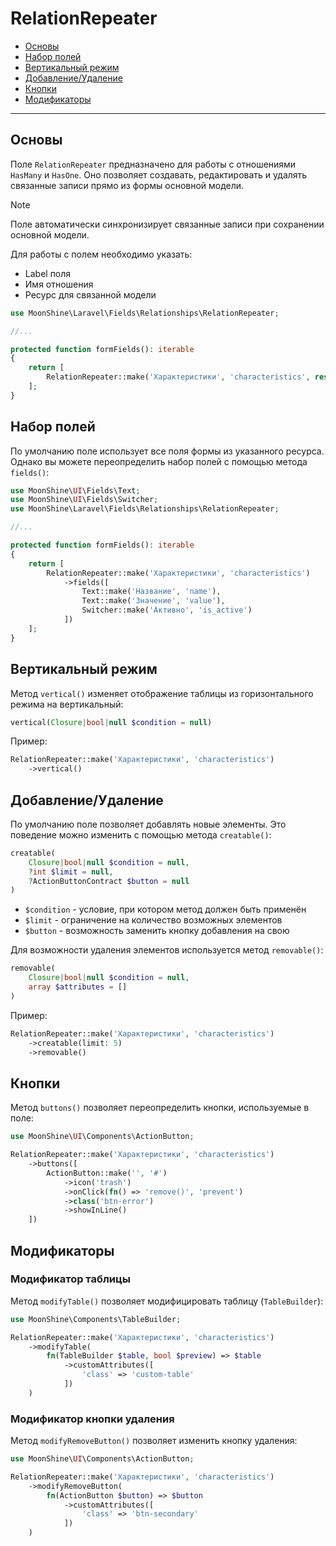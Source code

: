 # RelationRepeater

- [Основы](#basics)
- [Набор полей](#fields)
- [Вертикальный режим](#vertical)
- [Добавление/Удаление](#creatable-removable)
- [Кнопки](#buttons)
- [Модификаторы](#modify)

---

<a name="basics"></a>
## Основы

Поле `RelationRepeater` предназначено для работы с отношениями `HasMany` и `HasOne`. Оно позволяет создавать, редактировать и удалять связанные записи прямо из формы основной модели.

> [!NOTE]
> Поле автоматически синхронизирует связанные записи при сохранении основной модели.

Для работы с полем необходимо указать:
- Label поля
- Имя отношения
- Ресурс для связанной модели

```php
use MoonShine\Laravel\Fields\Relationships\RelationRepeater;

//...

protected function formFields(): iterable
{
    return [
        RelationRepeater::make('Характеристики', 'characteristics', resource: CharacteristicResource::class)
    ];
}
```

<a name="fields"></a>
## Набор полей

По умолчанию поле использует все поля формы из указанного ресурса. Однако вы можете переопределить набор полей с помощью метода `fields()`:

```php
use MoonShine\UI\Fields\Text;
use MoonShine\UI\Fields\Switcher;
use MoonShine\Laravel\Fields\Relationships\RelationRepeater;

//...

protected function formFields(): iterable
{
    return [
        RelationRepeater::make('Характеристики', 'characteristics')
            ->fields([
                Text::make('Название', 'name'),
                Text::make('Значение', 'value'),
                Switcher::make('Активно', 'is_active')
            ])
    ];
}
```

<a name="vertical"></a>
## Вертикальный режим

Метод `vertical()` изменяет отображение таблицы из горизонтального режима на вертикальный:

```php
vertical(Closure|bool|null $condition = null)
```

Пример:

```php
RelationRepeater::make('Характеристики', 'characteristics')
    ->vertical()
```

<a name="creatable-removable"></a>
## Добавление/Удаление

По умолчанию поле позволяет добавлять новые элементы. Это поведение можно изменить с помощью метода `creatable()`:

```php
creatable(
    Closure|bool|null $condition = null,
    ?int $limit = null,
    ?ActionButtonContract $button = null
)
```

- `$condition` - условие, при котором метод должен быть применён
- `$limit` - ограничение на количество возможных элементов
- `$button` - возможность заменить кнопку добавления на свою

Для возможности удаления элементов используется метод `removable()`:

```php
removable(
    Closure|bool|null $condition = null,
    array $attributes = []
)
```

Пример:

```php
RelationRepeater::make('Характеристики', 'characteristics')
    ->creatable(limit: 5)
    ->removable()
```

<a name="buttons"></a>
## Кнопки

Метод `buttons()` позволяет переопределить кнопки, используемые в поле:

```php
use MoonShine\UI\Components\ActionButton;

RelationRepeater::make('Характеристики', 'characteristics')
    ->buttons([
        ActionButton::make('', '#')
            ->icon('trash')
            ->onClick(fn() => 'remove()', 'prevent')
            ->class('btn-error')
            ->showInLine()
    ])
```

<a name="modify"></a>
## Модификаторы

### Модификатор таблицы

Метод `modifyTable()` позволяет модифицировать таблицу (`TableBuilder`):

```php
use MoonShine\Components\TableBuilder;

RelationRepeater::make('Характеристики', 'characteristics')
    ->modifyTable(
        fn(TableBuilder $table, bool $preview) => $table
            ->customAttributes([
                'class' => 'custom-table'
            ])
    )
```

### Модификатор кнопки удаления

Метод `modifyRemoveButton()` позволяет изменить кнопку удаления:

```php
use MoonShine\UI\Components\ActionButton;

RelationRepeater::make('Характеристики', 'characteristics')
    ->modifyRemoveButton(
        fn(ActionButton $button) => $button
            ->customAttributes([
                'class' => 'btn-secondary'
            ])
    )
```